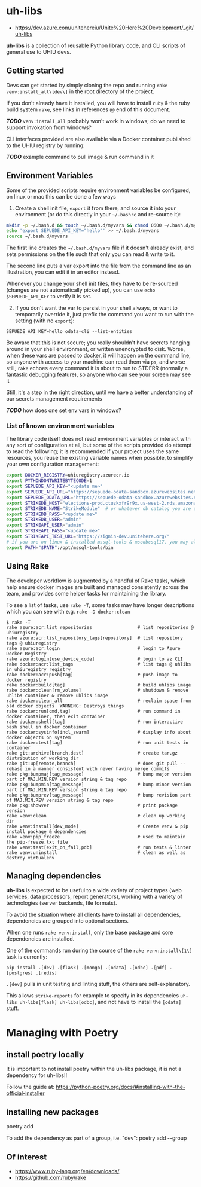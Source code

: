 # uh-libs

  * https://dev.azure.com/unitehereiu/Unite%20Here%20Development/_git/uh-libs

**uh-libs** is a collection of reusable Python library code, and CLI scripts of general use to UHIU devs.

## Getting started

Devs can get started by simply cloning the repo and running `rake venv:install_all\[dev\]` in the root directory of the project.

If you don't already have it installed, you will have to install `ruby` & the ruby build system `rake`, see links in references @ end of this document.

***TODO*** `venv:install_all` probably won't work in windows; do we need to support invokation from windows?

CLI interfaces provided are also available via a Docker container published to the UHIU registry by running:

***TODO*** example command to pull image & run command in it

## Environment Variables

Some of the provided scripts require environment variables be configured, on linux or mac this can be done a few ways

1. Create a shell init file, `export` it from there, and source it into your environment (or do this directly in your `~/.bashrc` and re-source it):
```sh
mkdir -p ~/.bash.d && touch ~/.bash.d/myvars && chmod 0600 ~/.bash.d/myvars
echo 'export SEPUEDE_API_KEY="hello"' >> ~/.bash.d/myvars
source ~/.bash.d/myvars
```
The first line creates the `~/.bash.d/myvars` file if it doesn't already exist, and sets permissions on the file such that only you can read & write to it.

The second line puts a var export into the file from the command line as an illustration, you can edit it in an editor instead.

Whenever you change your shell init files, they have to be re-sourced (changes are not automatically picked up), you can use `echo $SEPUEDE_API_KEY` to verify it is set.

2. If you don't want the var to persist in your shell always, or want to temporarily override it, just prefix the command you want to run with the setting (with no `export`):
```
SEPUEDE_API_KEY=hello odata-cli --list-entities
```

Be aware that this is not secure; you really shouldn't have secrets hanging around in your shell environment, or written unencrypted to disk.  Worse, when these vars are passed to docker, it will happen on the command line, so anyone with access to your machine can read them via `ps`, and worse still, `rake` echoes every command it is about to run to STDERR (normally a fantastic debugging feature), so anyone who can see your screen may see it

Still, it's a step in the right direction, until we have a better understanding of our secrets management requirements

***TODO*** how does one set env vars in windows?

### List of known environment variables

The library code itself does not read environment variables or interact with any sort of configuration at all, but some of the scripts provided do attempt to read the following; it is recommended if your project uses the same resources, you reuse the existing variable names when possible, to simplify your own configuration management:
```sh
export DOCKER_REGISTRY=uhiuregistry.azurecr.io
export PYTHONDONTWRITEBYTECODE=1
export SEPUEDE_API_KEY="<update me>"
export SEPUEDE_API_URL="https://sepuede-odata-sandbox.azurewebsites.net/api"
export SEPUEDE_ODATA_URL="https://sepuede-odata-sandbox.azurewebsites.net/odata"
export STRIKEDB_HOST="elections-prod.ctuzkxfr9r9x.us-west-2.rds.amazonaws.com"
export STRIKEDB_NAME="StrikeModule"  # or whatever db catalog you are using
export STRIKEDB_PASS="<update me>"
export STRIKEDB_USER="admin"
export STRIKEAPI_USER="admin"
export STRIKEAPI_PASS="<update me>"
export STRIKEAPI_TEST_URL="https://signin-dev.unitehere.org/"
# if you are on linux & installed mssql-tools & msodbcsql17, you may also want to update your PATH:
export PATH="$PATH":/opt/mssql-tools/bin
```

## Using Rake

The developer workflow is augmented by a handful of Rake tasks, which help ensure docker images are built and managed consistently across the team, and provides some helper tasks for maintaining the library.

To see a list of tasks, use `rake -T`, some tasks may have longer descriptions which you can see with e.g. `rake -D docker:clean`
```
$ rake -T 
rake azure:acr:list_repositories                 # list repositories @ uhiuregistry
rake azure:acr:list_repository_tags[repository]  # list repository tags @ uhiuregistry
rake azure:acr:login                             # login to Azure Docker Registry
rake azure:login[use_device_code]                # login to az CLI
rake docker:acr:list_tags                        # list tags @ uhlibs in uhiuregistry registry
rake docker:acr:push[tag]                        # push image to docker registry
rake docker:build[tag]                           # build uhlibs image
rake docker:clean[rm_volume]                     # shutdown & remove uhlibs container & remove uhlibs image
rake docker:clean_all                            # reclaim space from old docker objects  WARNING: Destroys things
rake docker:run[cmd,tag]                         # run command in docker container, then exit container
rake docker:shell[tag]                           # run interactive bash shell in docker container
rake docker:sysinfo[incl_swarm]                  # display info about docker objects on system
rake docker:test[tag]                            # run unit tests in container
rake git:archive[branch,dest]                    # create tar.gz distribution of working dir
rake git:up[remote,branch]                       # does git pull --rebase in a manner consistent with never having merge commits
rake pkg:bumpmaj[tag_message]                    # bump major version part of MAJ.MIN.REV version string & tag repo
rake pkg:bumpmin[tag_message]                    # bump minor version part of MAJ.MIN.REV version string & tag repo
rake pkg:bumprev[tag_message]                    # bump revision part of MAJ.MIN.REV version string & tag repo
rake pkg:showver                                 # print package version
rake venv:clean                                  # clean up working dir
rake venv:install[dev_mode]                      # Create venv & pip install package & dependencies
rake venv:pip_freeze                             # used to maintain the pip-freeze.txt file
rake venv:test[exit_on_fail,pdb]                 # run tests & linter
rake venv:uninstall                              # clean as well as destroy virtualenv
```

## Managing dependencies

**uh-libs** is expected to be useful to a wide variety of project types (web services, data processors, report generators), working with a variety of technologies (server backends, file formats).

To avoid the situation where all clients have to install all dependencies, dependencies are grouped into optional sections.

When one runs `rake venv:install`, only the base package and core dependencies are installed.

One of the commands run during the course of the `rake venv:install\[1\]` task is currently:
```
pip install .[dev] .[flask] .[mongo] .[odata] .[odbc] .[pdf] .[postgres] .[redis]
```
`.[dev]` pulls in unit testing and linting stuff, the others are self-explanatory.

This allows `strike-reports` for example to specify in its dependencies `uh-libs uh-libs[flask] uh-libs[odbc]`, and not have to install the `[odata]` stuff.

# Managing with Poetry

## install poetry locally
It is important to not install poetry within the uh-libs package, it is not a dependency for uh-libs!!

Follow the guide at: https://python-poetry.org/docs/#installing-with-the-official-installer


## installing new packages

poetry add <package name>

To add the dependency as part of a group, i.e. "dev": 
poetry add <package name> --group <group name>

## Of interest

  * https://www.ruby-lang.org/en/downloads/
  * https://github.com/ruby/rake

